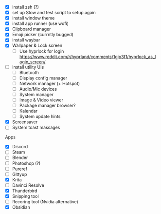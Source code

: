 -[x] install zsh (?)
-[x] set up Stow and test script to setup again
-[x] install window theme
-[x] install app runner (use wofi)
-[x] Clipboard manager
-[x] Emoji picker (currntly bugged)
-[x] install waybar
-[x] Wallpaper & Lock screen
    -[ ] Use hyprlock for login https://www.reddit.com/r/hyprland/comments/1gjo3f1/hyprlock_as_login_screen/
-[ ] install utility UIs
    -[ ] Bluetooth
    -[ ] Display config manager
    -[ ] Network manager (+ Hotspot)
    -[ ] Audio/Mic devices
    -[ ] System manager
    -[ ] Image & Video viewer
    -[ ] Package manager browser?
    -[ ] Kalendar
    -[ ] System update hints
-[x] Screensaver
-[ ] System toast massages

Apps
-[x] Discord
-[ ] Steam
-[ ] Blender
-[ ] Photoshop (?)
-[ ] Pureref
-[ ] Gittyup
-[x] Krita
-[ ] Davinci Resolve
-[x] Thunderbird
-[x] Snipping tool
-[ ] Recoring tool (Nvidia alternative)
-[x] Obsidian